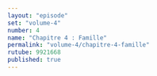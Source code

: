 ```yaml
---
layout: "episode"
set: "volume-4"
number: 4
name: "Chapitre 4 : Famille"
permalink: "volume-4/chapitre-4-famille"
rutube: 9921668
published: true
---
```

